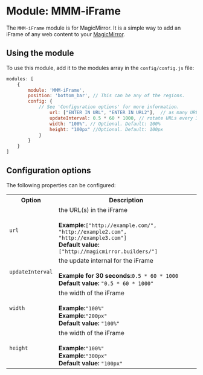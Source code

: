# Module: MMM-iFrame
The `MMM-iFrame` module is for MagicMirror. It is a simple way to add an iFrame of any web content to your [MagicMirror](https://github.com/MichMich/MagicMirror).
## Using the module

To use this module, add it to the modules array in the `config/config.js` file:
````javascript
modules: [
	{
		module: 'MMM-iFrame',
		position: 'bottom_bar',	// This can be any of the regions.
		config: {
			// See 'Configuration options' for more information.
				url: ["ENTER IN URL", "ENTER IN URL2"],  // as many URLs you want or you can just ["ENTER IN URL"] if single URL.
				updateInterval: 0.5 * 60 * 1000, // rotate URLs every 30 seconds
				width: "100%", // Optional. Default: 100%
				height: "100px" //Optional. Default: 100px
			}
		}
	}
]
````

## Configuration options

The following properties can be configured:


<table width="100%">
		<tr>
			<th>Option</th>
			<th width="100%">Description</th>
		</tr>
		<tr>
			<td><code>url</code></td>
			<td>the URL(s) in the iFrame<br>
				<br><b>Example:</b><code>["http://example.com/", "http://example2.com", "http://example3.com"]</code>
				<br><b>Default value:</b> <code>["http://magicmirror.builders/"]</code>
			</td>
		</tr>
		<tr>
			<td><code>updateInterval</code></td>
			<td>the update internal for the iFrame<br>
				<br><b>Example for 30 seconds:</b><code>0.5 * 60 * 1000</code>
				<br><b>Default value:</b> <code>"0.5 * 60 * 1000"</code>
			</td>
		</tr>		
		<tr>
			<td><code>width</code></td>
			<td>the width of the iFrame<br>
				<br><b>Example:</b><code>"100%"</code>
				<br><b>Example:</b><code>"200px"</code>
				<br><b>Default value:</b> <code>"100%"</code>
			</td>
		</tr>
		<tr>
			<td><code>height</code></td>
			<td>the width of the iFrame<br>
				<br><b>Example:</b><code>"100%"</code>
				<br><b>Example:</b><code>"300px"</code>
				<br><b>Default value:</b> <code>"100px"</code>
			</td>
		</tr>
</table>
